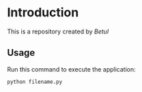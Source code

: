 # Introduction
This is a repository created by *Betul*

## Usage
Run this command to execute the application:

`python filename.py`

 

```
